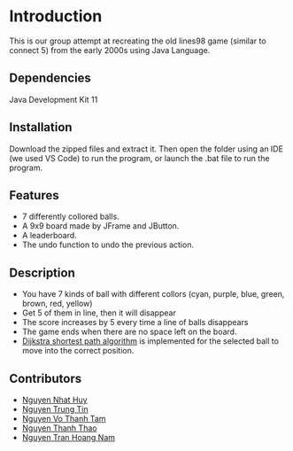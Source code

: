 # Introduction
This is our group attempt at recreating the old lines98 game (similar to connect 5) from the early 2000s using Java Language.
## Dependencies
Java Development Kit 11
## Installation
Download the zipped files and extract it. Then open the folder using an IDE (we used VS Code) to run the program, or launch the .bat file to run the program.
## Features
* 7 differently collored balls.
* A 9x9 board made by JFrame and JButton.
* A leaderboard.
* The undo function to undo the previous action.
## Description
* You have 7 kinds of ball with different collors (cyan, purple, blue, green, brown, red, yellow)
* Get 5 of them in line, then it will disappear
* The score increases by 5 every time a line of balls disappears
* The game ends when there are no space left on the board.
* [Dijkstra shortest path algorithm](https://www.geeksforgeeks.org/dijkstras-shortest-path-algorithm-greedy-algo-7/) is implemented for the selected ball to move into the correct position.
## Contributors
* [Nguyen Nhat Huy](https://github.com/nhathuy19135)
* [Nguyen Trung Tin](https://github.com/God1nBush)
* [Nguyen Vo Thanh Tam](https://github.com/magnusS-M)
* [Nguyen Thanh Thao](https://github.com/ITDSIU19053)
* [Nguyen Tran Hoang Nam](https://github.com/namnguyen3920)